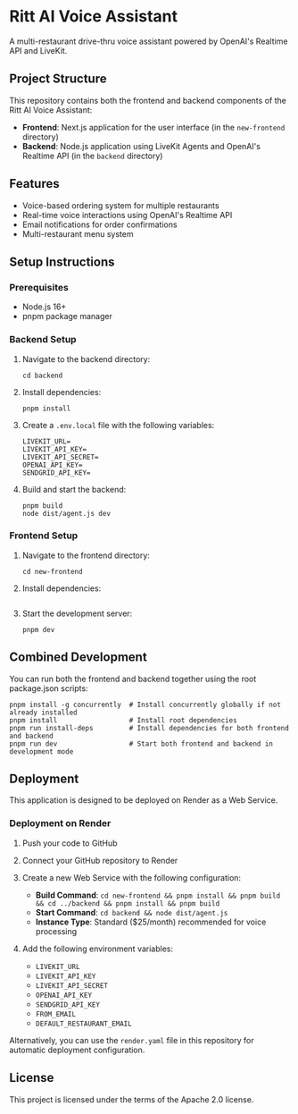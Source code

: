 # Ritt AI Voice Assistant

A multi-restaurant drive-thru voice assistant powered by OpenAI's Realtime API and LiveKit.

## Project Structure

This repository contains both the frontend and backend components of the Ritt AI Voice Assistant:

- **Frontend**: Next.js application for the user interface (in the `new-frontend` directory)
- **Backend**: Node.js application using LiveKit Agents and OpenAI's Realtime API (in the `backend` directory)

## Features

- Voice-based ordering system for multiple restaurants
- Real-time voice interactions using OpenAI's Realtime API
- Email notifications for order confirmations
- Multi-restaurant menu system

## Setup Instructions

### Prerequisites

- Node.js 16+
- pnpm package manager

### Backend Setup

1. Navigate to the backend directory:
   ```
   cd backend
   ```

2. Install dependencies:
   ```
   pnpm install
   ```

3. Create a `.env.local` file with the following variables:
   ```
   LIVEKIT_URL=
   LIVEKIT_API_KEY=
   LIVEKIT_API_SECRET=
   OPENAI_API_KEY=
   SENDGRID_API_KEY=
   ```

4. Build and start the backend:
   ```
   pnpm build
   node dist/agent.js dev
   
   ```

### Frontend Setup

1. Navigate to the frontend directory:
   ```
   cd new-frontend
   ```

2. Install dependencies:
   ```
   
   ```

3. Start the development server:
   ```
   pnpm dev
   ```

## Combined Development

You can run both the frontend and backend together using the root package.json scripts:

```
pnpm install -g concurrently  # Install concurrently globally if not already installed
pnpm install                  # Install root dependencies
pnpm run install-deps         # Install dependencies for both frontend and backend
pnpm run dev                  # Start both frontend and backend in development mode
```

## Deployment

This application is designed to be deployed on Render as a Web Service.

### Deployment on Render

1. Push your code to GitHub
2. Connect your GitHub repository to Render
3. Create a new Web Service with the following configuration:
   - **Build Command**: `cd new-frontend && pnpm install && pnpm build && cd ../backend && pnpm install && pnpm build`
   - **Start Command**: `cd backend && node dist/agent.js`
   - **Instance Type**: Standard ($25/month) recommended for voice processing

4. Add the following environment variables:
   - `LIVEKIT_URL`
   - `LIVEKIT_API_KEY`
   - `LIVEKIT_API_SECRET`
   - `OPENAI_API_KEY`
   - `SENDGRID_API_KEY`
   - `FROM_EMAIL`
   - `DEFAULT_RESTAURANT_EMAIL`

Alternatively, you can use the `render.yaml` file in this repository for automatic deployment configuration.

## License

This project is licensed under the terms of the Apache 2.0 license.
